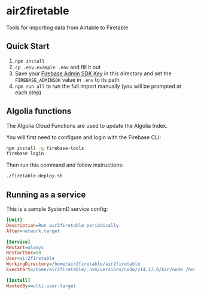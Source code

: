# air2firetable

Tools for importing data from Airtable to Firetable

## Quick Start

1. `npm install`
2. `cp .env.example .env` and fill it out
3. Save your [Firebase Admin SDK Key](https://console.firebase.google.com/project/_/settings/serviceaccounts/adminsdk) in this directory and set the `FIREBASE_ADMINSDK` value in `.env` to its path
4. `npm run all` to run the full import manually (you will be prompted at each step)

## Algolia functions

The Algolia Cloud Functions are used to update the Algolia Index.

You will first need to configure and login with the Firebase CLI:
```bash
npm install -g firebase-tools
firebase login
```

Then run this command and follow instructions:
```bash
./firetable-deploy.sh
```

## Running as a service

This is a sample SystemD service config:
```ini
[Unit]
Description=Run air2firetable periodically
After=network.target

[Service]
Restart=always
RestartSec=60
User=air2firetable
WorkingDirectory=/home/air2firetable/air2firetable
ExecStart=/home/air2firetable/.nvm/versions/node/v14.17.0/bin/node /home/air2firetable/air2firetable/lib/service.js

[Install]
WantedBy=multi-user.target
```
